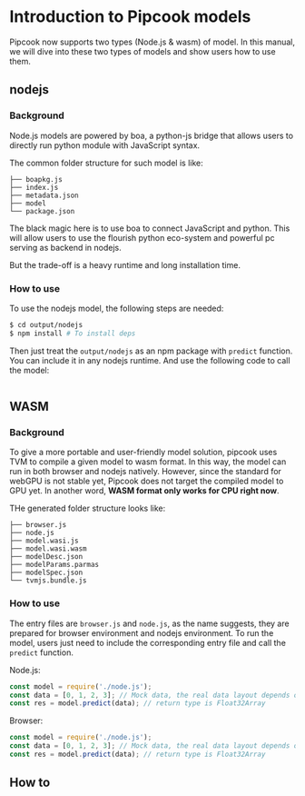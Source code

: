 # Introduction to Pipcook models

Pipcook now supports two types (Node.js & wasm) of model. In this manual, we will dive into these two types of models and show users how to use them.

## nodejs

### Background

Node.js models are powered by boa, a python-js bridge that allows users to directly run python module with JavaScript syntax.

The common folder structure for such model is like:
```
├── boapkg.js
├── index.js
├── metadata.json
├── model
└── package.json
```

The black magic here is to use boa to connect JavaScript and python. This will allow users to use the flourish python eco-system and powerful pc serving as backend in nodejs.

But the trade-off is a heavy runtime and long installation time.

### How to use

To use the nodejs model, the following steps are needed:

```bash
$ cd output/nodejs
$ npm install # To install deps
```

Then just treat the `output/nodejs` as an npm package with `predict` function. You can include it in any nodejs runtime. And use the following code to call the model:
```js

```

## WASM

### Background

To give a more portable and user-friendly model solution, pipcook uses TVM to compile a given model to wasm format. In this way, the model can run in both browser and nodejs natively. However, since the standard for webGPU is not stable yet, Pipcook does not target the compiled model to GPU yet. In another word, **WASM format only works for CPU right now**.

THe generated folder structure looks like:

```
├── browser.js
├── node.js
├── model.wasi.js
├── model.wasi.wasm
├── modelDesc.json
├── modelParams.parmas
├── modelSpec.json
└── tvmjs.bundle.js
```

### How to use

The entry files are `browser.js` and `node.js`, as the name suggests, they are prepared for browser environment and nodejs environment.
To run the model, users just need to include the corresponding entry file and call the `predict` function. 

Node.js:
```js
const model = require('./node.js');
const data = [0, 1, 2, 3]; // Mock data, the real data layout depends on model's define
const res = model.predict(data); // return type is Float32Array
```

Browser:
```js
const model = require('./node.js');
const data = [0, 1, 2, 3]; // Mock data, the real data layout depends on model's define
const res = model.predict(data); // return type is Float32Array
```
## How to 